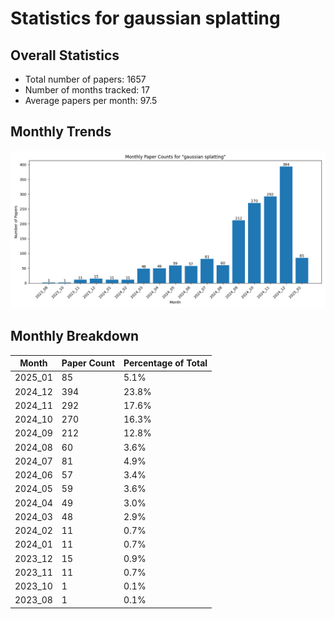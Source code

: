 # Statistics for gaussian splatting

## Overall Statistics

- Total number of papers: 1657
- Number of months tracked: 17
- Average papers per month: 97.5

## Monthly Trends

![Monthly Paper Counts](monthly_stats.png)

## Monthly Breakdown

| Month | Paper Count | Percentage of Total |
| --- | --- | --- |
| 2025_01 | 85 | 5.1% |
| 2024_12 | 394 | 23.8% |
| 2024_11 | 292 | 17.6% |
| 2024_10 | 270 | 16.3% |
| 2024_09 | 212 | 12.8% |
| 2024_08 | 60 | 3.6% |
| 2024_07 | 81 | 4.9% |
| 2024_06 | 57 | 3.4% |
| 2024_05 | 59 | 3.6% |
| 2024_04 | 49 | 3.0% |
| 2024_03 | 48 | 2.9% |
| 2024_02 | 11 | 0.7% |
| 2024_01 | 11 | 0.7% |
| 2023_12 | 15 | 0.9% |
| 2023_11 | 11 | 0.7% |
| 2023_10 | 1 | 0.1% |
| 2023_08 | 1 | 0.1% |
